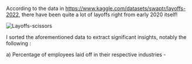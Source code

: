 According to the data in https://www.kaggle.com/datasets/swaptr/layoffs-2022, there have been quite a lot of layoffs right from early 2020 itself!


![Layoffs-scissors](https://user-images.githubusercontent.com/118953638/205452668-d0a8d9ec-25cd-4452-b7cc-938c70d040c5.jpg)


I sorted the aforementioned data to extract significant insights, notably the following :

a) Percentage of employees laid off in their respective industries - 

